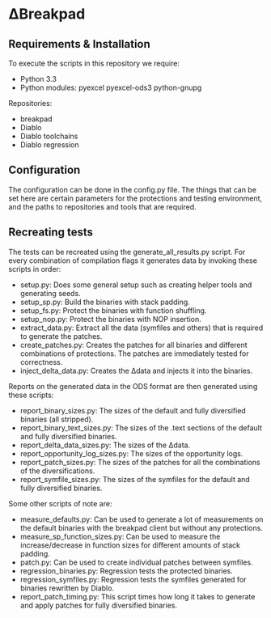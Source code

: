 # ∆Breakpad

## Requirements & Installation
To execute the scripts in this repository we require:
- Python 3.3
- Python modules: pyexcel pyexcel-ods3 python-gnupg

Repositories:
- breakpad
- Diablo
- Diablo toolchains
- Diablo regression

## Configuration
The configuration can be done in the config.py file. The things that can be set here are certain parameters for the protections and testing environment, and the paths to repositories and tools that are required.

## Recreating tests
The tests can be recreated using the generate_all_results.py script. For every combination of compilation flags it generates data by invoking these scripts in order:
- setup.py: Does some general setup such as creating helper tools and generating seeds.
- setup_sp.py: Build the binaries with stack padding.
- setup_fs.py: Protect the binaries with function shuffling.
- setup_nop.py: Protect the binaries with NOP insertion.
- extract_data.py: Extract all the data (symfiles and others) that is required to generate the patches.
- create_patches.py: Creates the patches for all binaries and different combinations of protections. The patches are immediately tested for correctness.
- inject_delta_data.py: Creates the ∆data and injects it into the binaries.

Reports on the generated data in the ODS format are then generated using these scripts:
- report_binary_sizes.py: The sizes of the default and fully diversified binaries (all stripped).
- report_binary_text_sizes.py: The sizes of the .text sections of the default and fully diversified binaries.
- report_delta_data_sizes.py: The sizes of the ∆data.
- report_opportunity_log_sizes.py: The sizes of the opportunity logs.
- report_patch_sizes.py: The sizes of the patches for all the combinations of the diversifications.
- report_symfile_sizes.py: The sizes of the symfiles for the default and fully diversified binaries.

Some other scripts of note are:
- measure_defaults.py: Can be used to generate a lot of measurements on the default binaries with the breakpad client but without any protections.
- measure_sp_function_sizes.py: Can be used to measure the increase/decrease in function sizes for different amounts of stack padding.
- patch.py: Can be used to create individual patches between symfiles.
- regression_binaries.py: Regression tests the protected binaries.
- regression_symfiles.py: Regression tests the symfiles generated for binaries rewritten by Diablo.
- report_patch_timing.py: This script times how long it takes to generate and apply patches for fully diversified binaries.
